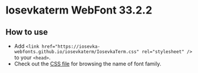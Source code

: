 # Iosevkaterm WebFont 33.2.2

## How to use

- Add `<link href="https://iosevka-webfonts.github.io/iosevkaterm/IosevkaTerm.css" rel="stylesheet" />` to your `<head>`.
- Check out the [CSS file](./IosevkaTerm.css) for browsing the name of font family.

